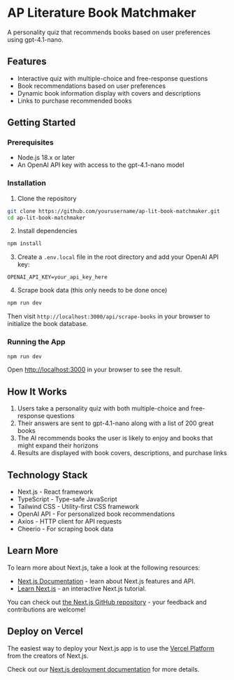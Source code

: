 # AP Literature Book Matchmaker

A personality quiz that recommends books based on user preferences using gpt-4.1-nano.

## Features

- Interactive quiz with multiple-choice and free-response questions
- Book recommendations based on user preferences
- Dynamic book information display with covers and descriptions
- Links to purchase recommended books

## Getting Started

### Prerequisites

- Node.js 18.x or later
- An OpenAI API key with access to the gpt-4.1-nano model

### Installation

1. Clone the repository
```bash
git clone https://github.com/yourusername/ap-lit-book-matchmaker.git
cd ap-lit-book-matchmaker
```

2. Install dependencies
```bash
npm install
```

3. Create a `.env.local` file in the root directory and add your OpenAI API key:
```
OPENAI_API_KEY=your_api_key_here
```

4. Scrape book data (this only needs to be done once)
```bash
npm run dev
```
Then visit `http://localhost:3000/api/scrape-books` in your browser to initialize the book database.

### Running the App

```bash
npm run dev
```

Open [http://localhost:3000](http://localhost:3000) in your browser to see the result.

## How It Works

1. Users take a personality quiz with both multiple-choice and free-response questions
2. Their answers are sent to gpt-4.1-nano along with a list of 200 great books
3. The AI recommends books the user is likely to enjoy and books that might expand their horizons
4. Results are displayed with book covers, descriptions, and purchase links

## Technology Stack

- Next.js - React framework
- TypeScript - Type-safe JavaScript
- Tailwind CSS - Utility-first CSS framework
- OpenAI API - For personalized book recommendations
- Axios - HTTP client for API requests
- Cheerio - For scraping book data

## Learn More

To learn more about Next.js, take a look at the following resources:

- [Next.js Documentation](https://nextjs.org/docs) - learn about Next.js features and API.
- [Learn Next.js](https://nextjs.org/learn) - an interactive Next.js tutorial.

You can check out [the Next.js GitHub repository](https://github.com/vercel/next.js) - your feedback and contributions are welcome!

## Deploy on Vercel

The easiest way to deploy your Next.js app is to use the [Vercel Platform](https://vercel.com/new?utm_medium=default-template&filter=next.js&utm_source=create-next-app&utm_campaign=create-next-app-readme) from the creators of Next.js.

Check out our [Next.js deployment documentation](https://nextjs.org/docs/app/building-your-application/deploying) for more details.
